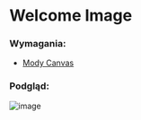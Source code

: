 # Welcome Image

### Wymagania:
 - [Mody Canvas](https://github.com/Gotowka/dbmmody/tree/main/beta)

### Podgląd:
![image](https://i.imgur.com/Xxf18fy.png)
